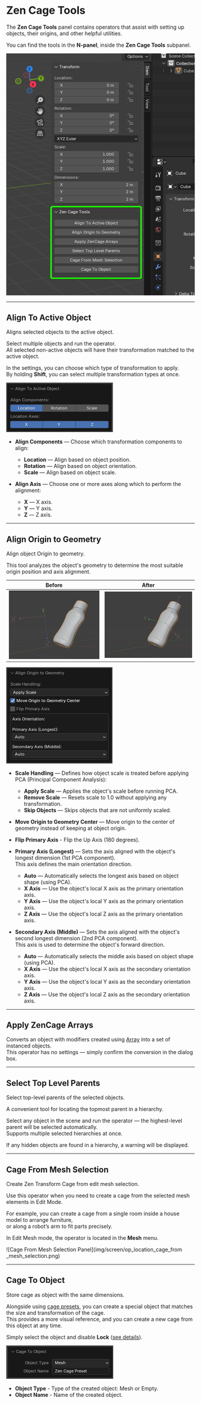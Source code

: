 # Zen Cage Tools

The **Zen Cage Tools** panel contains operators that assist with setting up objects, their origins, and other helpful utilities.

You can find the tools in the **N-panel**, inside the **Zen Cage Tools** subpanel.


![Panel Zen Cage Tools](img/screen/panel_zen_cage_tools.png)

---

## Align To Active Object

Aligns selected objects to the active object.

Select multiple objects and run the operator.  
All selected non-active objects will have their transformation matched to the active object.

In the settings, you can choose which type of transformation to apply.  
By holding **Shift**, you can select multiple transformation types at once.

![](img\screen\op_panel_align_to_active_object.png)

- **Align Components** — Choose which transformation components to align:
    - **Location** — Align based on object position.
    - **Rotation** — Align based on object orientation.
    - **Scale** — Align based on object scale.

- **Align Axis** — Choose one or more axes along which to perform the alignment:
    - **X** — X axis.
    - **Y** — Y axis.
    - **Z** — Z axis.

---

## Align Origin to Geometry

Align object Origin to geometry.

This tool analyzes the object's geometry to determine the most suitable origin position and axis alignment.

| Before | After |
|--------|-------|
| ![](img/screen/op_example_align_origin_to_geometry_source.png) | ![](img/screen/op_example_align_origin_to_geometry_result.png) |

![](img/screen/op_panel_align_origin_to_geometry.png)

- **Scale Handling** — Defines how object scale is treated before applying PCA (Principal Component Analysis):
    - **Apply Scale** — Applies the object's scale before running PCA.
    - **Remove Scale** — Resets scale to 1.0 without applying any transformation.
    - **Skip Objects** — Skips objects that are not uniformly scaled.
- **Move Origin to Geometry Center** — Move origin to the center of geometry instead of keeping at object origin.
- **Flip Primary Axis** - Flip the Up Axis (180 degrees).
- **Primary Axis (Longest)** — Sets the axis aligned with the object's longest dimension (1st PCA component).  
  This axis defines the main orientation direction.
    - **Auto** — Automatically selects the longest axis based on object shape (using PCA).
    - **X Axis** — Use the object's local X axis as the primary orientation axis.
    - **Y Axis** — Use the object's local Y axis as the primary orientation axis.
    - **Z Axis** — Use the object's local Z axis as the primary orientation axis.

- **Secondary Axis (Middle)** — Sets the axis aligned with the object's second longest dimension (2nd PCA component).  
  This axis is used to determine the object's forward direction.
    - **Auto** — Automatically selects the middle axis based on object shape (using PCA).
    - **X Axis** — Use the object's local X axis as the secondary orientation axis.
    - **Y Axis** — Use the object's local Y axis as the secondary orientation axis.
    - **Z Axis** — Use the object's local Z axis as the secondary orientation axis.

---

## Apply ZenCage Arrays

Converts an object with modifiers created using [Array](array.md) into a set of instanced objects.  
This operator has no settings — simply confirm the conversion in the dialog box.

---

## Select Top Level Parents
Select top-level parents of the selected objects.

A convenient tool for locating the topmost parent in a hierarchy.

Select any object in the scene and run the operator — the highest-level parent will be selected automatically.  
Supports multiple selected hierarchies at once.

If any hidden objects are found in a hierarchy, a warning will be displayed.


---

## Cage From Mesh Selection

Create Zen Transform Cage from edit mesh selection.

Use this operator when you need to create a cage from the selected mesh elements in Edit Mode.  

For example, you can create a cage from a single room inside a house model to arrange furniture,  
or along a robot’s arm to fit parts precisely.

In Edit Mesh mode, the operator is located in the **Mesh** menu.

![Cage From Mesh Selection Panel](img/screen/op_location_cage_from _mesh_selection.png)


---

## Cage To Object

Store cage as object with the same dimensions.

Alongside using [cage presets](cage_gizmo.md/#cage-presets), you can create a special object that matches the size and transformation of the cage.  
This provides a more visual reference, and you can create a new cage from this object at any time.  

Simply select the object and disable **Lock** ([see details](cage_gizmo.md/#locked)).

![Alt text](img/screen/op_cage_to_object.png)

- **Object Type** - Type of the created object: Mesh or Empty.
- **Object Name** - Name of the created object.
